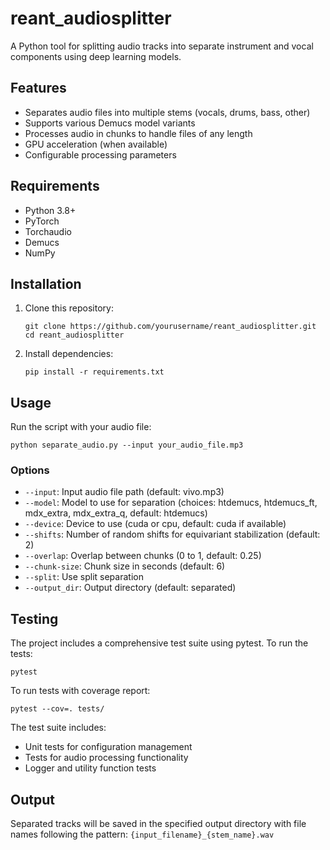 # reant_audiosplitter

A Python tool for splitting audio tracks into separate instrument and vocal components using deep learning models.

## Features

- Separates audio files into multiple stems (vocals, drums, bass, other)
- Supports various Demucs model variants
- Processes audio in chunks to handle files of any length
- GPU acceleration (when available)
- Configurable processing parameters

## Requirements

- Python 3.8+
- PyTorch
- Torchaudio
- Demucs
- NumPy

## Installation

1. Clone this repository:
   ```
   git clone https://github.com/yourusername/reant_audiosplitter.git
   cd reant_audiosplitter
   ```

2. Install dependencies:
   ```
   pip install -r requirements.txt
   ```

## Usage

Run the script with your audio file:

```
python separate_audio.py --input your_audio_file.mp3
```

### Options

- `--input`: Input audio file path (default: vivo.mp3)
- `--model`: Model to use for separation (choices: htdemucs, htdemucs_ft, mdx_extra, mdx_extra_q, default: htdemucs)
- `--device`: Device to use (cuda or cpu, default: cuda if available)
- `--shifts`: Number of random shifts for equivariant stabilization (default: 2)
- `--overlap`: Overlap between chunks (0 to 1, default: 0.25)
- `--chunk-size`: Chunk size in seconds (default: 6)
- `--split`: Use split separation
- `--output_dir`: Output directory (default: separated)

## Testing

The project includes a comprehensive test suite using pytest. To run the tests:

```
pytest
```

To run tests with coverage report:

```
pytest --cov=. tests/
```

The test suite includes:
- Unit tests for configuration management
- Tests for audio processing functionality
- Logger and utility function tests

## Output

Separated tracks will be saved in the specified output directory with file names following the pattern: `{input_filename}_{stem_name}.wav`
